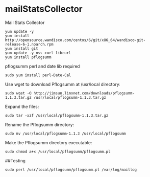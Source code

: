 # mailStatsCollector
Mail Stats Collector

```ssh
yum update -y
yum install http://opensource.wandisco.com/centos/6/git/x86_64/wandisco-git-release-6-1.noarch.rpm
yum install git
yum update -y nss curl libcurl
yum install pflogsumm
```
pflogsumm perl and date lib required
```ssh
sudo yum install perl-Date-Cal
```


Use wget to download Pflogsumm at /usr/local directory:
```ssh
sudo wget -O http://jimsun.linxnet.com/downloads/pflogsumm-1.1.3.tar.gz /usr/local/pflogsumm-1.1.3.tar.gz
```
Expand the files:
```ssh
sudo tar -xzf /usr/local/pflogsumm-1.1.3.tar.gz
```
Rename the Pflogsumm directory:
```ssh
sudo mv /usr/local/pflogsumm-1.1.3 /usr/local/pflogsumm
```
Make the Pflogsumm directory executable:
```ssh
sudo chmod a+x /usr/local/pflogsumm/pflogsumm.pl
```
##Testing
```ssh
sudo perl /usr/local/pflogsumm/pflogsumm.pl /var/log/maillog
```